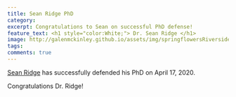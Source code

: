 ```yaml
---
title: Sean Ridge PhD
category: 
excerpt: Congratulations to Sean on successful PhD defense!
feature_text: <h1 style="color:White;"> Dr. Sean Ridge </h1>
image: http://galenmckinley.github.io/assets/img/springflowersRiversidepark2020.jpg
tags: 
comments: true
---
```


[Sean Ridge](http://github.com/sridge) has successfully defended his PhD on April 17, 2020. 

Congratulations Dr. Ridge! 